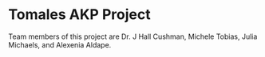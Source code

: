 # Tomales AKP Project
Team members of this project are Dr. J Hall Cushman, Michele Tobias, Julia Michaels, and Alexenia Aldape.


